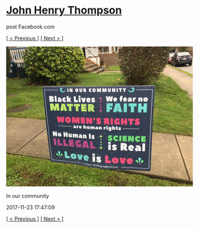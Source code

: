 # [John Henry Thompson](../README.md)
post Facebook.com

[[ < Previous ]](2017-11-23-2.md) [[ Next > ]](2017-11-21-2.md)

[![](../media/2017-11-23/Timeline-Photos-In-our-community.jpg)](../README.md)

In our community

2017-11-23 17:47:09

[[ < Previous ]](2017-11-23-2.md) [[ Next > ]](2017-11-21-2.md)